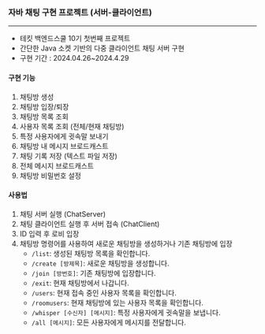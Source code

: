 ### 자바 채팅 구현 프로젝트 (서버-클라이언트)
-------

- 테킷 백엔드스쿨 10기 첫번째 프로젝트
- 간단한 Java 소켓 기반의 다중 클라이언트 채팅 서버 구현
- 구현 기간  : 2024.04.26~2024.4.29

#### 구현 기능
1. 채팅방 생성
2. 채팅방 입장/퇴장 
3. 채팅방 목록 조회
4. 사용자 목록 조회 (전체/현재 채팅방)
5. 특정 사용자에게 귓속말 보내기
6. 채팅방 내 메시지 브로드캐스트
7. 채팅 기록 저장 (텍스트 파일 저장)
8. 전체 메시지 브로드캐스트
9. 채팅방 비밀번호 설정

#### 사용법
1. 채팅 서버 실행 (ChatServer)
2. 채팅 클라이언트 실행 후 서버 접속 (ChatClient)
3. ID 입력 후 로비 입장
4. 채팅방 명령어를 사용하여 새로운 채팅방을 생성하거나 기존 채팅방에 입장
    - `/list`: 생성된 채팅방 목록을 확인합니다.
    - `/create [방제목]`: 새로운 채팅방을 생성합니다.
    - `/join [방번호]`: 기존 채팅방에 입장합니다.
    - `/exit`: 현재 채팅방에서 나갑니다.
    - `/users`: 현재 접속 중인 사용자 목록을 확인합니다.
    - `/roomusers`: 현재 채팅방에 있는 사용자 목록을 확인합니다.
    - `/whisper [수신자] [메시지]`: 특정 사용자에게 귓속말을 보냅니다.
    - `/all [메시지]`: 모든 사용자에게 메시지를 전달합니다.

